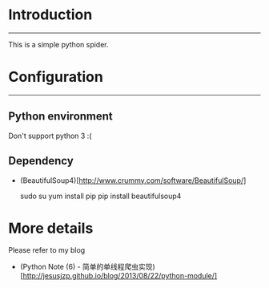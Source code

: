 # Introduction

* * *

This is a simple python spider.

# Configuration

* * *

## Python environment

Don't support python 3  :(

## Dependency

- (BeautifulSoup4)[http://www.crummy.com/software/BeautifulSoup/]

    sudo su
	yum install pip
	pip install beautifulsoup4

# More details

Please refer to my blog

- (Python Note (6) - 简单的单线程爬虫实现)[http://jesusjzp.github.io/blog/2013/08/22/python-module/]
